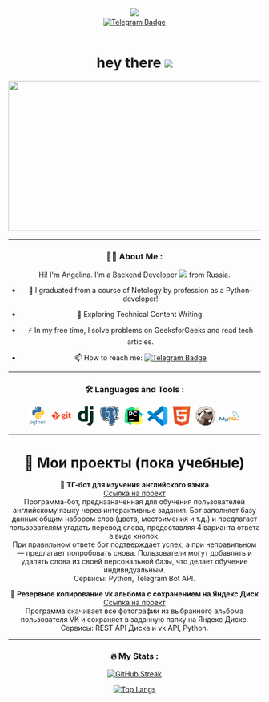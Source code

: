 <div id="header" align="center">
  <img src="https://media1.giphy.com/media/v1.Y2lkPTc5MGI3NjExNXJnMnFvbTdrbTBtcXphZHZ3MG83bzNza2Jwb3Z4ZXduNnI3Z2d4YiZlcD12MV9pbnRlcm5hbF9naWZfYnlfaWQmY3Q9Zw/78XCFBGOlS6keY1Bil/giphy.gif" width="100"/>


<div id="badges" align="center">
  <a href="https://t.me/angy1step">
    <img src="https://img.shields.io/badge/Telegram-@angy1step-blue?style=for-the-badge&logo=telegram&logoColor=white" alt="Telegram Badge"/>
  </a>
</div> 
<img src="https://komarev.com/ghpvc/?username=your-github-AngelStep-ux&style=flat-square&color=blue" alt=""/>
<h1>
  hey there
  <img src="https://media.giphy.com/media/hvRJCLFzcasrR4ia7z/giphy.gif" width="30px"/>
</h1>
<div align="center">
  <img src="https://media.giphy.com/media/dWesBcTLavkZuG35MI/giphy.gif" width="600" height="300"/>
</div>

---

### :woman_technologist: About Me :
Hi! I'm Angelina. I'm a Backend Developer <img src="https://media.giphy.com/media/WUlplcMpOCEmTGBtBW/giphy.gif" width="30"> from Russia.
- :telescope: I graduated from a course of Netology by profession as a Python-developer! 

- :seedling: Exploring Technical Content Writing.

- :zap: In my free time, I solve problems on GeeksforGeeks and read tech articles.

- :mailbox: How to reach me: [![Telegram Badge](https://img.shields.io/badge/-Telegram-blue?style=flat&logo=Telegram&logoColor=white)](https://t.me/angy1step)

---

### :hammer_and_wrench: Languages and Tools :
<div>
  <img src="https://github.com/devicons/devicon/blob/master/icons/python/python-original-wordmark.svg" title="Java" alt="Java" width="40" height="40"/>&nbsp;
  <img src="https://github.com/devicons/devicon/blob/master/icons/git/git-plain-wordmark.svg" title="Java" alt="Java" width="40" height="40"/>&nbsp;
  <img src="https://github.com/devicons/devicon/blob/master/icons/django/django-plain.svg" title="Java" alt="Java" width="40" height="40"/>&nbsp;
  <img src="https://github.com/devicons/devicon/blob/master/icons/postgresql/postgresql-original.svg" title="Java" alt="Java" width="40" height="40"/>&nbsp;
  <img src="https://github.com/devicons/devicon/blob/master/icons/pycharm/pycharm-original.svg" title="Java" alt="Java" width="40" height="40"/>&nbsp;
  <img src="https://github.com/devicons/devicon/blob/master/icons/vscode/vscode-original.svg" title="Java" alt="Java" width="40" height="40"/>&nbsp;
  <img src="https://github.com/devicons/devicon/blob/master/icons/html5/html5-original.svg" title="Java" alt="Java" width="40" height="40"/>&nbsp;
  <img src="https://github.com/devicons/devicon/blob/master/icons/dbeaver/dbeaver-original.svg" title="Java" alt="Java" width="40" height="40"/>&nbsp;
  <img src="https://github.com/devicons/devicon/blob/master/icons/mysql/mysql-original-wordmark.svg" title="Java" alt="Java" width="40" height="40"/>&nbsp;
</div>

---
# 📂 Мои проекты (пока учебные)

:book: **ТГ-бот для изучения английского языка**  
[Ссылка на проект](https://github.com/AngelStep-ux/TeleBot2/blob/main/main.py)  
Программа-бот, предназначенная для обучения пользователей английскому языку через интерактивные задания. Бот заполняет базу данных общим набором слов (цвета, местоимения и т.д.) и предлагает пользователям угадать перевод слова, предоставляя 4 варианта ответа в виде кнопок.  
При правильном ответе бот подтверждает успех, а при неправильном — предлагает попробовать снова. Пользователи могут добавлять и удалять слова из своей персональной базы, что делает обучение индивидуальным.  
Сервисы: Python, Telegram Bot API.

:floppy_disk: **Резервное копирование vk альбома с сохранением на Яндекс Диск**  
[Ссылка на проект](https://github.com/AngelStep-ux/TermPaper/blob/main/main.py)  
Программа скачивает все фотографии из выбранного альбома пользователя VK и сохраняет в заданную папку на Яндекс Диске.  
Сервисы: REST API Диска и vk API, Python.

---

### :fire: My Stats :
[![GitHub Streak](http://github-readme-streak-stats.herokuapp.com?user=AngelStep-ux&theme=dark)](https://git.io/streak-stats)

[![Top Langs](https://github-readme-stats.vercel.app/api/top-langs/?username=AngelStep-ux&layout=compact&theme=vision-friendly-dark)](https://github.com/anuraghazra/github-readme-stats)


  
